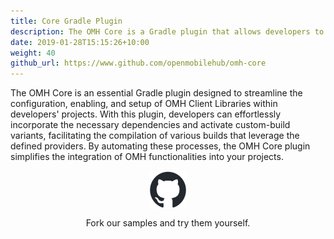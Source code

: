 ```yaml
---
title: Core Gradle Plugin
description: The OMH Core is a Gradle plugin that allows developers to configure, enable and set-up the OMH SDK in their projects.This plugin automatically implements the necessary dependencies and enable the custom-build variants to allow you compile the different builds to use the defined providers.
date: 2019-01-28T15:15:26+10:00
weight: 40
github_url: https://www.github.com/openmobilehub/omh-core
---
```


<style>
  .container img.standard-image {
    /* Styles for the standard-size image */
    width: 70%; /* Set the desired width here */
    display: block;
    margin: 0 auto;
  }

  .container img.small-image {
    width: 12%;
    display: block;
    margin: 0 auto;
  }
</style>


The OMH Core is an essential Gradle plugin designed to streamline the configuration, enabling, and setup of OMH Client Libraries within developers' projects. With this plugin, developers can effortlessly incorporate the necessary dependencies and activate custom-build variants, facilitating the compilation of various builds that leverage the defined providers. By automating these processes, the OMH Core plugin simplifies the integration of OMH functionalities into your projects.

<div class="container pt-6 pb-6">
  <div>
    <a href="https://github.com/openmobilehub/omh-core">
    <img src="/images/main/github-mark/github-mark.png" alt="OMH" class="small-image" align="center">
  </a>
  <p align="center">Fork our samples and try them yourself.</p>
  </div>
</div>

